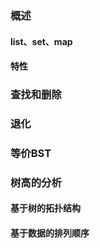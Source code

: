 ### 概述

#### list、set、map

#### 特性

### 查找和删除

### 退化

### 等价BST

### 树高的分析
#### 基于树的拓扑结构

#### 基于数据的排列顺序
